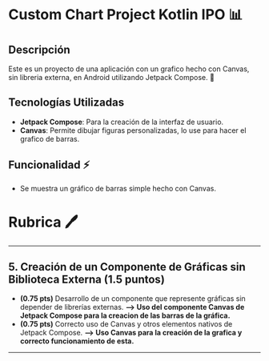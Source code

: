 # Custom Chart Project Kotlin IPO 📊

## Descripción

Este es un proyecto de una aplicación con un grafico hecho con Canvas, sin libreria externa, en Android utilizando Jetpack Compose. 📱

## Tecnologías Utilizadas

- **Jetpack Compose**: Para la creación de la interfaz de usuario.
- **Canvas**: Permite dibujar figuras personalizadas, lo use para hacer el grafico de barras.

## Funcionalidad ⚡

- Se muestra un gráfico de barras simple hecho con Canvas.

# Rubrica 🖊

---

## **5. Creación de un Componente de Gráficas sin Biblioteca Externa (1.5 puntos)**  

- **(0.75 pts)** Desarrollo de un componente que represente gráficas sin depender de librerías externas.
**--> Uso del componente Canvas de Jetpack Compose para la creacion de las barras de la gráfica.**
- **(0.75 pts)** Correcto uso de Canvas y otros elementos nativos de Jetpack Compose.
**--> Uso Canvas para la creación de la grafica y correcto funcionamiento de esta.**

---
